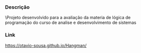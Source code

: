 ### Descrição

  \Projeto desenvolvido para a avaliação da materia de lógica de programação do curso de analise e desenvolvimento de sistemas

### Link 
 
  https://otavio-sousa.github.io/Hangman/
